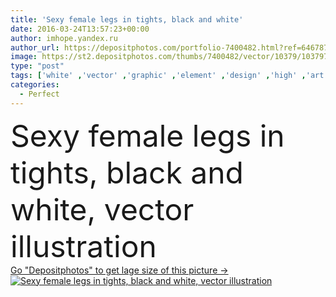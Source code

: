 ```yaml
---
title: 'Sexy female legs in tights, black and white'
date: 2016-03-24T13:57:23+00:00
author: imhope.yandex.ru
author_url: https://depositphotos.com/portfolio-7400482.html?ref=64678756
image: https://st2.depositphotos.com/thumbs/7400482/vector/10379/103797778/api_thumb_450.jpg?forcejpeg=true
type: "post"
tags: ['white' ,'vector' ,'graphic' ,'element' ,'design' ,'high' ,'art' ,'girl' ,'female' ,'model' ,'cute' ,'pattern' ,'black' ,'style' ,'cartoon' ,'hand' ,'fashion' ,'legs' ,'part' ,'feminine' ,'drawing' ,'book' ,'textile' ,'geometric' ,'detailed' ,'print' ,'coloring' ,'fabric' ,'ornamental' ,'sketch' ,'foot' ,'perfect' ,'heels' ,'shoes' ,'slim' ,'drawn' ,'doodle' ,'stilettos' ]
categories: 
  - Perfect
---
```

<div aling="center">
            <font size="60"> Sexy female legs in tights, black and white, vector illustration</font>   
</div>
<div>
    <a href='https://st2.depositphotos.com/thumbs/7400482/vector/10379/103797778/api_thumb_450.jpg?forcejpeg=true?ref=64678756' target=_blank > Go "Depositphotos" to get lage size of this picture ->
        <img href='https://st2.depositphotos.com/thumbs/7400482/vector/10379/103797778/api_thumb_450.jpg?forcejpeg=true?ref=64678756' src='https://st2.depositphotos.com/7400482/10379/v/950/depositphotos_103797778-stock-illustration-sexy-female-legs-in-tights.jpg?forcejpeg=true' alt='Sexy female legs in tights, black and white, vector illustration' >
    </a>
</div>
